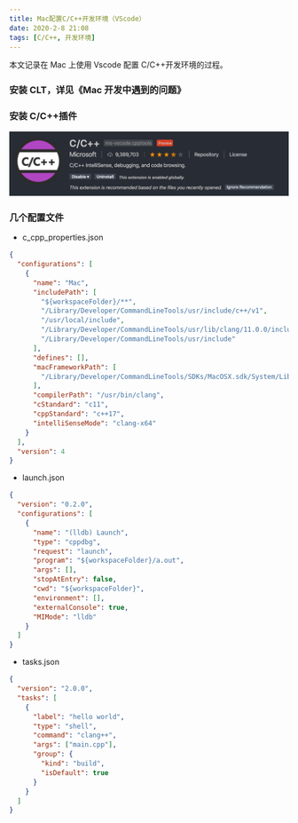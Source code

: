 ```yaml
---
title: Mac配置C/C++开发环境（VScode）
date: 2020-2-8 21:08
tags: [C/C++, 开发环境]
---
```


<CreateTime/>
<TagLinks />

本文记录在 Mac 上使用 Vscode 配置 C/C++开发环境的过程。

### 安装 CLT，详见《Mac 开发中遇到的问题》

### 安装 C/C++插件

![C&C++plug-in](../illustrations/C&C++plug-in.png)

### 几个配置文件

- c_cpp_properties.json

```json
{
  "configurations": [
    {
      "name": "Mac",
      "includePath": [
        "${workspaceFolder}/**",
        "/Library/Developer/CommandLineTools/usr/include/c++/v1",
        "/usr/local/include",
        "/Library/Developer/CommandLineTools/usr/lib/clang/11.0.0/include",
        "/Library/Developer/CommandLineTools/usr/include"
      ],
      "defines": [],
      "macFrameworkPath": [
        "/Library/Developer/CommandLineTools/SDKs/MacOSX.sdk/System/Library/Frameworks"
      ],
      "compilerPath": "/usr/bin/clang",
      "cStandard": "c11",
      "cppStandard": "c++17",
      "intelliSenseMode": "clang-x64"
    }
  ],
  "version": 4
}
```

- launch.json

```json
{
  "version": "0.2.0",
  "configurations": [
    {
      "name": "(lldb) Launch",
      "type": "cppdbg",
      "request": "launch",
      "program": "${workspaceFolder}/a.out",
      "args": [],
      "stopAtEntry": false,
      "cwd": "${workspaceFolder}",
      "environment": [],
      "externalConsole": true,
      "MIMode": "lldb"
    }
  ]
}
```

- tasks.json

```json
{
  "version": "2.0.0",
  "tasks": [
    {
      "label": "hello world",
      "type": "shell",
      "command": "clang++",
      "args": ["main.cpp"],
      "group": {
        "kind": "build",
        "isDefault": true
      }
    }
  ]
}
```
